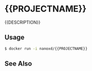 # {{PROJECTNAME}}
{{DESCRIPTION}}

## Usage
```sh
$ docker run -i nanoxd/{{PROJECTNAME}}
```

## See Also
